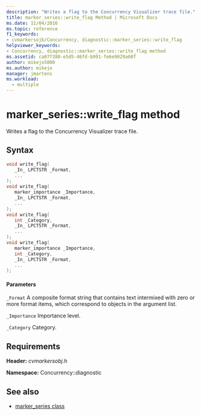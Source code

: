 ```yaml
---
description: "Writes a flag to the Concurrency Visualizer trace file."
title: marker_series::write_flag Method | Microsoft Docs
ms.date: 11/04/2016
ms.topic: reference
f1_keywords: 
- cvmarkersojb/Concurrency, diagnostic::marker_series::write_flag
helpviewer_keywords: 
- Concurrency, diagnostic::marker_series::write_flag method
ms.assetid: ca07f388-e5d5-46fd-b991-fe6e9029a68f
author: mikejo5000
ms.author: mikejo
manager: jmartens
ms.workload: 
  - multiple
---
```

# marker_series::write_flag method
Writes a flag to the Concurrency Visualizer trace file.

## Syntax

```cpp
void write_flag(
   _In_ LPCTSTR _Format,
   ...
);
void write_flag(
   marker_importance _Importance,
   _In_ LPCTSTR _Format,
   ...
);
void write_flag(
   int _Category,
   _In_ LPCTSTR _Format,
   ...
);
void write_flag(
   marker_importance _Importance,
   int _Category,
   _In_ LPCTSTR _Format,
   ...
);
```

#### Parameters
 `_Format`
 A composite format string that contains text intermixed with zero or more format items, which correspond to objects in the argument list.

 `_Importance`
 Importance level.

 `_Category`
 Category.

## Requirements
 **Header:** *cvmarkersobj.h*

 **Namespace:** Concurrency::diagnostic

## See also
- [marker_series class](../profiling/marker-series-class.md)
